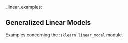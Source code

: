 _linear_examples:

Generalized Linear Models
-------------------------

Examples concerning the :`sklearn.linear_model` module.
